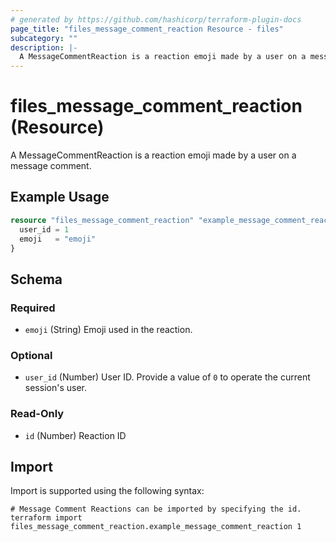 ```yaml
---
# generated by https://github.com/hashicorp/terraform-plugin-docs
page_title: "files_message_comment_reaction Resource - files"
subcategory: ""
description: |-
  A MessageCommentReaction is a reaction emoji made by a user on a message comment.
---
```


# files_message_comment_reaction (Resource)

A MessageCommentReaction is a reaction emoji made by a user on a message comment.

## Example Usage

```terraform
resource "files_message_comment_reaction" "example_message_comment_reaction" {
  user_id = 1
  emoji   = "emoji"
}
```

<!-- schema generated by tfplugindocs -->
## Schema

### Required

- `emoji` (String) Emoji used in the reaction.

### Optional

- `user_id` (Number) User ID.  Provide a value of `0` to operate the current session's user.

### Read-Only

- `id` (Number) Reaction ID

## Import

Import is supported using the following syntax:

```shell
# Message Comment Reactions can be imported by specifying the id.
terraform import files_message_comment_reaction.example_message_comment_reaction 1
```
